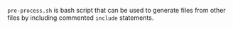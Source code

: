 `pre-process.sh` is bash script that can be used to generate files from other
files by including commented `include` statements.
